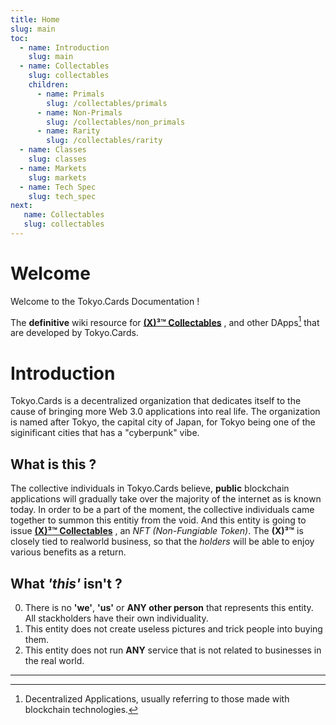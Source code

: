 ```yaml
---
title: Home
slug: main
toc:
  - name: Introduction
    slug: main 
  - name: Collectables 
    slug: collectables
    children:
      - name: Primals
        slug: /collectables/primals 
      - name: Non-Primals 
        slug: /collectables/non_primals
      - name: Rarity 
        slug: /collectables/rarity
  - name: Classes 
    slug: classes 
  - name: Markets 
    slug: markets 
  - name: Tech Spec 
    slug: tech_spec 
next: 
   name: Collectables
   slug: collectables 
---
```


# Welcome
Welcome to the Tokyo.Cards Documentation !

The __definitive__ wiki resource for __[(X)³™ Collectables](/wiki/?slug=collectables&lang=en)__ , and other DApps[^1] that are developed by Tokyo.Cards.

# Introduction
Tokyo.Cards is a decentralized organization that dedicates itself to the cause of bringing more Web 3.0 applications into real life. The organization is named after Tokyo, the capital city of Japan, for Tokyo being one of the siginificant cities that has a "cyberpunk" vibe.

## What is this ? 
The collective individuals in Tokyo.Cards believe, __public__ blockchain applications will gradually take over the majority of the internet as is known today. In order to be a part of the moment, the collective individuals came together to summon this entitiy from the void. And this entity is going to issue  __[(X)³™ Collectables](/wiki/?slug=collectables&lang=en)__ , an _NFT (Non-Fungiable Token)_. The __(X)³™__ is closely tied to realworld business, so that the _holders_ will be able to enjoy various benefits as a return.

## What _'this'_ isn't ? 
0. There is no __'we'__, __'us'__ or __ANY other person__ that represents this entity. All stackholders have their own individuality.
1. This entity does not create useless pictures and trick people into buying them.
2. This entity does not run __ANY__ service that is not related to businesses in the real world.

***
[^1]: Decentralized Applications, usually referring to those made with blockchain technologies.
